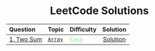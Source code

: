<div align = "center" >
  
# LeetCode Solutions

| Question                                                                                                                                                              | Topic                                                                                                                                                                                                                                                                                | Difficulty                                   |                                               Solution                                               |
| :-------------------------------------------------------------------------------------------------------------------------------------------------------------------- | :----------------------------------------------------------------------------------------------------------------------------------------------------------------------------------------------------------------------------------------------------------------------------------- | :------------------------------------------- | :--------------------------------------------------------------------------------------------------: |
| [1. Two Sum](https://leetcode.com/problems/two-sum/)                                                                                                                  | [`Array`](https://leetcode.com/tag/array/)                                                                                                                                                                                                                                           | <span style="color: lightgreen;">Easy</span> |                            [Solution](../LeetCode/Array/0001.Two_Sum.cpp)                            |
